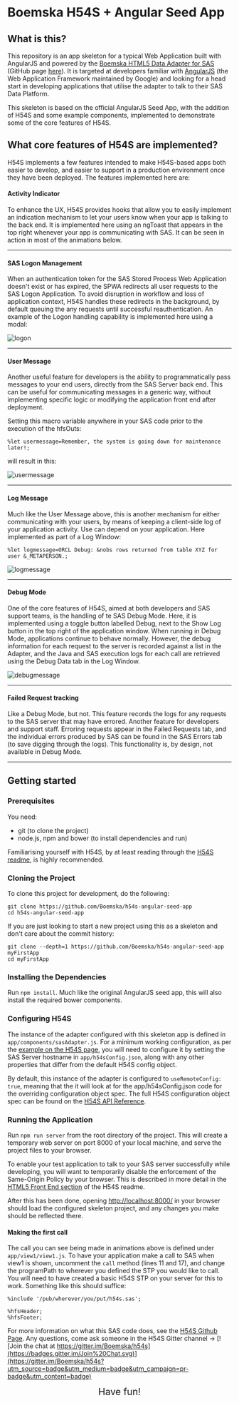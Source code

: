 # Boemska H54S + Angular Seed App 

## What is this?

This repository is an app skeleton for a typical Web Application built with AngularJS and powered by the [Boemska HTML5 Data Adapter for SAS](https://boemskats.com/h54s) (GitHub page [here](https://github.com/Boemska/h54s)). It is targeted at developers familiar with [AngularJS](https://angularjs.org/) (the Web Application Framework maintained by Google) and looking for a head start in developing applications that utilise the adapter to talk to their SAS Data Platform. 

This skeleton is based on the official AngularJS Seed App, with the addition of H54S and some example components, implemented to demonstrate some of the core features of H54S. 

## What core features of H54S are implemented?

H54S implements a few features intended to make H54S-based apps both easier to develop, and easier to support in a production environment once they have been deployed. The features implemented here are:

#### Activity Indicator

To enhance the UX, H54S provides hooks that allow you to easily implement an indication mechanism to let your users know when your app is talking to the back end. It is implemented here using an ngToast that appears in the top right whenever your app is communicating with SAS. It can be seen in action in most of the animations below.

-----------
#### SAS Logon Management

When an authentication token for the SAS Stored Process Web Application doesn't exist or has expired, the SPWA redirects all user requests to the SAS Logon Application. To avoid disruption in workflow and loss of application context, H54S handles these redirects in the background, by default queuing the any requests until successful reauthentication. An example of the Logon handling capability is implemented here using a modal:

![logon](https://cloud.githubusercontent.com/assets/11962123/12065492/3d35472a-afd0-11e5-86ce-edd2eded0207.gif)


-----------
#### User Message 

Another useful feature for developers is the ability to programmatically pass messages to your end users, directly from the SAS Server back end. This can be useful for communicating messages in a generic way, without implementing specific logic or modifying the application front end after deployment.

Setting this macro variable anywhere in your SAS code prior to the execution of the hfsOuts:

```sas
%let usermessage=Remember, the system is going down for maintenance later!;
```

will result in this:

![usermessage](https://cloud.githubusercontent.com/assets/11962123/12065602/007c3d1e-afd2-11e5-918b-2d87f28e17b3.gif)


-----------
#### Log Message

Much like the User Message above, this is another mechanism for either communicating with your users, by means of keeping a client-side log of your application activity. Use can depend on your application. Here implemented as part of a Log Window:

```sas
%let logmessage=ORCL Debug: &nobs rows returned from table XYZ for user &_METAPERSON.;
```

![logmessage](https://cloud.githubusercontent.com/assets/11962123/12065735/76a154be-afd4-11e5-97e6-0c431f8069c5.gif)



-----------
#### Debug Mode

One of the core features of H54S, aimed at both developers and SAS support teams, is the handling of te SAS Debug Mode. Here, it is implemented using a toggle button labelled Debug, next to the Show Log button in the top right of the application window. 
When running in Debug Mode, applications continue to behave normally. However, the debug information for each request to the server is recorded against a list in the Adapter, and the Java and SAS execution logs for each call are retrieved using the Debug Data tab in the Log Window. 

![debugmessage](https://cloud.githubusercontent.com/assets/11962123/12065802/b640a7ae-afd5-11e5-93d1-b6e19370167f.gif)


-----------
#### Failed Request tracking

Like a Debug Mode, but not. This feature records the logs for any requests to the SAS server that may have errored. Another feature for developers and support staff. Erroring requests appear in the Failed Requests tab, and the individual errors produced by SAS can be found in the SAS Errors tab (to save digging through the logs). This functionality is, by design, not available in Debug Mode.

-----------
## Getting started

### Prerequisites

You need:

- git (to clone the project)
- node.js, npm and bower (to install dependencies and run)

Familiarising yourself with H54S, by at least reading through the [H54S readme](https://github.com/Boemska/h54s), is highly recommended.

### Cloning the Project

To clone this project for development, do the following:

```shell
git clone https://github.com/Boemska/h54s-angular-seed-app
cd h54s-angular-seed-app
```

If you are just looking to start a new project using this as a skeleton and don't care about the commit history:

```shell
git clone --depth=1 https://github.com/Boemska/h54s-angular-seed-app myFirstApp
cd myFirstApp 
```


### Installing the Dependencies

Run `npm install`. Much like the original AngularJS seed app, this will also install the required bower components.

### Configuring H54S 

The instance of the adapter configured with this skeleton app is defined in `app/components/sasAdapter.js`. For a minimum working configuration, as per the [example on the H54S page](https://github.com/Boemska/h54s#html5-front-end), you will need to configure it by setting the SAS Server hostname in `app/h54sConfig.json`, along with any other properties that differ from the default H54S config object. 

By default, this instance of the adapter is configured to `useRemoteConfig: true`, meaning that the it will look at for the app/h54sConfig.json code for the overriding configuration object spec. The full H54S configuration object spec can be found on the [H54S API Reference](https://github.com/Boemska/h54s#javascript-api-reference).

### Running the Application

Run `npm run server` from the root directory of the project. This will create a temporary web server on port 8000 of your local machine, and serve the project files to your browser.

To enable your test application to talk to your SAS server successfully while developing, you will want to temporarily disable the enforcement of the Same-Origin Policy by your browser. This is described in more detail in the [HTML5 Front End section](https://github.com/Boemska/h54s#html5-front-end) of the H54S readme. 

After this has been done, opening <http://localhost:8000/> in your browser should load the configured skeleton project, and any changes you make should be reflected there.

#### Making the first call

The call you can see being made in animations above is defined under `app/view1/view1.js`. To have your application make a call to SAS when view1 is shown, uncomment the `call` method (lines 11 and 17), and change the programPath to wherever you defined the STP you would like to call. You will need to have created a basic H54S STP on your server for this to work. Something like this should suffice:

```sas
%include '/pub/wherever/you/put/h54s.sas';

%hfsHeader;   
%hfsFooter;
```

For more information on what this SAS code does, see the [H54S Github Page](https://github.com/Boemska/h54s). Any questions, come ask someone in the H54S Gitter channel ->  [![Join the chat at https://gitter.im/Boemska/h54s](https://badges.gitter.im/Join%20Chat.svg)](https://gitter.im/Boemska/h54s?utm_source=badge&utm_medium=badge&utm_campaign=pr-badge&utm_content=badge)

<div style="text-align:center; font-size:150%;"> Have fun! </div>
